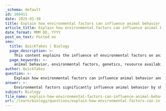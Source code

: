 ```yaml
---
_schema: default
id: 166411
date: 2025-01-30
title: Explain how environmental factors can influence animal behavior and interact with genetics.
article_title: Explain how environmental factors can influence animal behavior and interact with genetics.
date_format: MMM DD, YYYY
post_on_text: Posted on
seo:
  title: QuickTakes | Biology
  page_description: >-
    This content explains the influence of environmental factors on animal behavior and the interaction with genetics, focusing on resource availability, climate, social structures, and genetic predispositions.
  page_keywords: >-
    animal behavior, environmental factors, genetics, resource availability, climate influence, habitat conditions, social structures, genetic predispositions, neurobiological mechanisms, epigenetics, behavior expression, evolutionary processes
author: QuickTakes
question: >-
    Explain how environmental factors can influence animal behavior and interact with genetics.
answer: >-
    Environmental factors significantly influence animal behavior by shaping how animals interact with their surroundings, other organisms, and themselves. These factors can include resource availability, climate, habitat conditions, social structures, and human activities. The interplay between environmental influences and genetic predispositions is crucial for understanding the mechanisms underlying animal behavior.\n\n### Influence of Environmental Factors on Animal Behavior\n\n1. **Resource Availability**: The availability of food, water, and shelter directly impacts animal behavior. For example, in environments where food is abundant, animals may exhibit less aggressive behavior and engage in more social interactions. Conversely, in resource-scarce environments, competition can lead to increased aggression and territoriality. This dynamic can dictate foraging strategies, migration patterns, and social structures.\n\n2. **Climate and Habitat Conditions**: Changes in climate can affect animal behavior by altering habitat conditions. For instance, temperature fluctuations may influence breeding cycles, migration timing, and daily activity patterns. Animals may adapt their behaviors to cope with extreme weather events or habitat degradation caused by human activities.\n\n3. **Social Structures**: The social environment can also shape behavior. Animals living in groups may develop complex social hierarchies and cooperative behaviors, such as group hunting or communal care of young. The presence of dominant individuals can influence the behavior of subordinates, affecting foraging and mating strategies.\n\n### Interaction Between Genetics and Environmental Factors\n\nThe relationship between genetics and behavior is complex and involves several mechanisms:\n\n1. **Genetic Predispositions**: Genetic factors provide a framework for potential behaviors. For example, certain genetic traits may predispose an animal to be more aggressive or more social. However, the expression of these traits can be heavily influenced by environmental conditions.\n\n2. **Neurobiological Mechanisms**: Genetic factors influence the development of neural circuits that govern behavior. A genetic mutation might alter the structure of a neural pathway, leading to changes in how an animal responds to social cues or environmental challenges. This means that while genetics provide a blueprint for potential behaviors, the actual expression of these behaviors can be modified by environmental interactions.\n\n3. **Epigenetics**: Environmental factors can affect gene expression through mechanisms such as epigenetics, where external conditions can lead to changes in how genes are expressed without altering the underlying DNA sequence. This adds another layer of complexity to the interaction between genetics and behavior, as environmental influences can lead to different behavioral outcomes even among genetically similar individuals.\n\n### Conclusion\n\nIn summary, environmental factors play a critical role in shaping animal behavior, influencing how behaviors are expressed based on resource availability, climate, social structures, and more. The interaction between genetic predispositions and environmental influences is fundamental to understanding animal behavior. Genetic variations provide the potential for various behaviors, while environmental conditions shape their actual expression. This interplay is essential for evolutionary processes, as it determines how behaviors adapt over time in response to changing environments. By examining these influences through both proximate (immediate causes) and ultimate (evolutionary causes) perspectives, researchers can gain a comprehensive understanding of the complexities of animal behavior and its evolutionary implications.
subject: Biology
file_name: explain-how-environmental-factors-can-influence-animal-behavior-and-interact-with-genetics.md
url: /learn/biology/questions/explain-how-environmental-factors-can-influence-animal-behavior-and-interact-with-genetics
---
```


&nbsp;